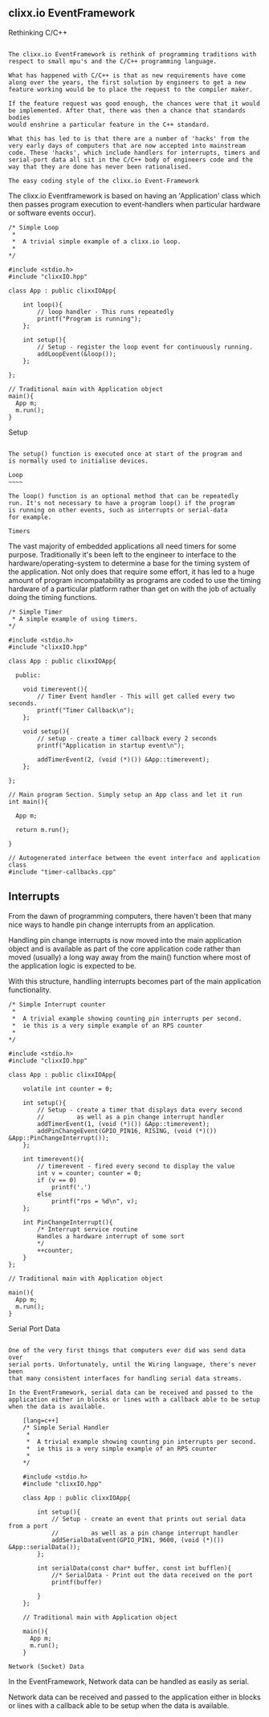 clixx.io EventFramework
-----------------------

Rethinking C/C++
~~~~~~~~~~~~~~~~

The clixx.io EventFramework is rethink of programming traditions with
respect to small mpu's and the C/C++ programming language.

What has happened with C/C++ is that as new requirements have come
along over the years, the first solution by engineers to get a new
feature working would be to place the request to the compiler maker.

If the feature request was good enough, the chances were that it would
be implemented. After that, there was then a chance that standards bodies
would enshrine a particular feature in the C++ standard.

What this has led to is that there are a number of 'hacks' from the
very early days of computers that are now accepted into mainstream
code. These 'hacks', which include handlers for interrupts, timers and 
serial-port data all sit in the C/C++ body of engineers code and the
way that they are done has never been rationalised.

The easy coding style of the clixx.io Event-Framework
~~~~~~~~~~~~~~~~~~~~~~~~~~~~~~~~~~~~~~~~~~~~~~~~~~~~~

The clixx.io Eventframework is based on having an 'Application'
class which then passes program execution to event-handlers when
particular hardware or software events occur).

	/* Simple Loop
	 * 
	 *  A trivial simple example of a clixx.io loop.
	 * 
	*/

	#include <stdio.h>
	#include "clixxIO.hpp"

	class App : public clixxIOApp{

		int loop(){
			// loop handler - This runs repeatedly
			printf("Program is running");
		};
		
		int setup(){
			// Setup - register the loop event for continuously running. 
			addLoopEvent(&loop());
		};
		
	};

	// Traditional main with Application object
	main(){
	  App m;
	  m.run();
	}

Setup
~~~~~

The setup() function is executed once at start of the program and
is normally used to initialise devices.

Loop
~~~~

The loop() function is an optional method that can be repeatedly
run. It's not necessary to have a program loop() if the program
is running on other events, such as interrupts or serial-data
for example.

Timers
~~~~~~

The vast majority of embedded applications all need timers for some
purpose. Traditionally it's been left to the engineer to interface
to the hardware/operating-system to determine a base for the timing
system of the application. Not only does that require some effort,
it has led to a huge amount of program incompatability as programs
are coded to use the timing hardware of a particular platform rather
than get on with the job of actually doing the timing functions.

	/* Simple Timer
	 * A simple example of using timers.
	*/

	#include <stdio.h>
	#include "clixxIO.hpp"

	class App : public clixxIOApp{

	  public:
	  
		void timerevent(){
			// Timer Event handler - This will get called every two seconds.
			printf("Timer Callback\n");
		};
		
		void setup(){
			// setup - create a timer callback every 2 seconds
			printf("Application in startup event\n");

			addTimerEvent(2, (void (*)()) &App::timerevent);
		};
		
	};

	// Main program Section. Simply setup an App class and let it run
	int main(){
	 
	  App m;
	  
	  return m.run();

	}

	// Autogenerated interface between the event interface and application class
	#include "timer-callbacks.cpp"

Interrupts
----------

From the dawn of programming computers, there haven't been that many nice ways
to handle pin change interrupts from an application. 

Handling pin change interrupts is now moved into the main application object
and is available as part of the core application code rather than moved (usually) a
long way away from the main() function where most of the application logic is
expected to be.

With this structure, handling interrupts becomes part of the main application
functionality.

	/* Simple Interrupt counter
	 * 
	 *  A trivial example showing counting pin interrupts per second.
	 *  ie this is a very simple example of an RPS counter
	 * 
	*/

	#include <stdio.h>
	#include "clixxIO.hpp"

	class App : public clixxIOApp{

		volatile int counter = 0;
		
		int setup(){
			// Setup - create a timer that displays data every second
			//         as well as a pin change interrupt handler
			addTimerEvent(1, (void (*)()) &App::timerevent);
			addPinChangeEvent(GPIO_PIN16, RISING, (void (*)()) &App::PinChangeInterrupt());
		};
		
		int timerevent(){
			// timerevent - fired every second to display the value
			int v = counter; counter = 0;
			if (v == 0)
				printf('.')
			else
				printf("rps = %d\n", v);
		};
		
		int PinChangeInterrupt(){
			/* Interrupt service routine
			Handles a hardware interrupt of some sort
			*/
			++counter;
		}
	};

	// Traditional main with Application object

	main(){
	  App m;
	  m.run();
	}

Serial Port Data
~~~~~~~~~~~~~~~~

One of the very first things that computers ever did was send data over
serial ports. Unfortunately, until the Wiring language, there's never been
that many consistent interfaces for handling serial data streams.

In the EventFramework, serial data can be received and passed to the
application either in blocks or lines with a callback able to be setup
when the data is available.

    [lang=c++]
	/* Simple Serial Handler
	 * 
	 *  A trivial example showing counting pin interrupts per second.
	 *  ie this is a very simple example of an RPS counter
	 * 
	*/

	#include <stdio.h>
	#include "clixxIO.hpp"

	class App : public clixxIOApp{

		int setup(){
			// Setup - create an event that prints out serial data from a port
			//         as well as a pin change interrupt handler
			addSerialDataEvent(GPIO_PIN1, 9600, (void (*)()) &App::serialData());
		};
	   
		int serialData(const char* buffer, const int bufflen){
			//* SerialData - Print out the data received on the port
			printf(buffer)

		}
	};

	// Traditional main with Application object

	main(){
	  App m;
	  m.run();
	}

Network (Socket) Data
~~~~~~~~~~~~~~~~~~~~~

In the EventFramework, Network data can be handled as easily as serial. 

Network data can be received and passed to the application either in 
blocks or lines with a callback able to be setup when the data is available.


